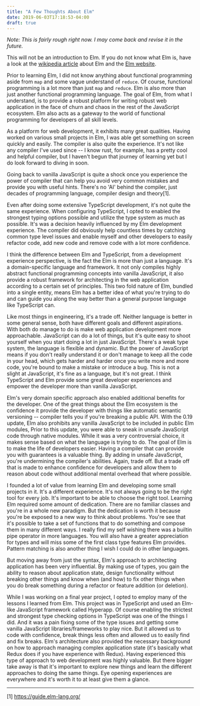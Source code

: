 ```yaml
---
title: "A Few Thoughts About Elm"
date: 2019-06-03T17:18:53-04:00
draft: true
---
```


*Note: This is fairly rough right now. I may come back and revise it in the future.*

This will not be an introduction to Elm. If you do not know what Elm is, have a look at
the [wikipedia article](https://en.wikipedia.org/wiki/Elm_(programming_language)) about
Elm and the [Elm website](https://elm-lang.org/).

Prior to learning Elm, I did not know anything about functional programming aside from
`map` and some vague understand of `reduce`. Of course, functional programming is a lot
more than just `map` and `reduce`. Elm is also more than just another functional
programming language. The goal of Elm, from what I understand, is to provide a robust
platform for writing robust web application in the face of churn and chaos in the rest of
the JavaScript ecosystem. Elm also acts as a gateway to the world of functional
programming for developers of all skill levels.

As a platform for web development, it exhibits many great qualities. Having worked on
various small projects in Elm, I was able get something on screen quickly and easily. The
compiler is also quite the experience. It's not like any compiler I've used since -- I
know rust, for example, has a pretty cool and helpful compiler, but I haven't begun that
journey of learning yet but I do look forward to diving in soon.

Going back to vanilla JavaScript is quite a shock once you experience the power of
compiler that can help you avoid very common mistakes and provide you with useful hints.
There's no 'AI' behind the compiler, just decades of programming language, compiler design
and theory[1].

Even after doing some extensive TypeScript development, it's not quite the same
experience. When configuring TypeScript, I opted to enabled the strongest typing options
possible and utilize the type system as much as possible. It's was a decision heavily
influenced by my Elm development experience. The compiler did obviously help countless
times by catching common type level issues and enable myself and other developers to
easily refactor code, add new code and remove code with a lot more confidence.

I think the difference between Elm and TypeScript, from  a development experience
perspective, is the fact the Elm is more than just a language. It's a domain-specific
language and framework. It not only compiles highly abstract functional programming
concepts into vanilla JavaScript, it also provide a robust framework for architecting in
the web application according to a certain set of principles. This two fold nature of Elm,
bundled into a single entity, means Elm has a better idea of what you're trying to do and
can guide you along the way better than a general purpose language like TypeScript can.

Like most things in engineering, it's a trade off. Neither language is better in some
general sense, both have different goals and different aspirations. With both do manage to
do is make web application development more approachable. JavaScript can do a lot of
things, but it's quite easy to shoot yourself when you start doing a lot in just
JavaScript. There's a weak type system, the language is flexible and dynamic. But the
power of JavaScript means if you don't really understand it or don't manage to keep all
the code in your head, which gets harder and harder once you write more and more code,
you're bound to make a mistake or introduce a bug. This is not a slight at JavaScript,
it's fine as a language, but it's not great. I think TypeScript and Elm provide some great
developer experiences and empower the developer more than vanilla JavaScript.

Elm's very domain specific approach also enabled additional benefits for the developer.
One of the great things about the Elm ecosystem is the confidence it provide the developer
with things like automatic semantic versioning -- compiler tells you if you're breaking a
public API. With the 0.19 update, Elm also prohibits any vanilla JavaScript to be included
in public Elm modules, Prior to this update, you were able to sneak in unsafe JavaScript
code through native modules. While it was a very controversial choice, it makes sense
based on what the language is trying to do. The goal of Elm is to make the life of
developers easier. Having a compiler that can provide you with guarantees is a valuable
thing. By adding in unsafe JavaScript, you're undermining the compiler's abilities. Again,
trade off. But a trade off that is made to enhance confidence for developers and allow
them to reason about code without additional mental overhead that where possible.

I founded a lot of value from learning Elm and developing some small projects in it. It's
a different experience. It's not always going to be the right tool for every job. It's
important to be able to choose the right tool. Learning Elm required some amount of
dedication. There are no familiar classes and you're in a whole new paradigm. But the
dedication is worth it because you're be exposed to a new way to think about problems.
You're see that it's possible to take a set of functions that to do something and compose
them in many different ways. I really find my self wishing there was a builtin pipe
operator in more languages. You will also have a greater appreciation for types and will
miss some of the first class type features Elm provides. Pattern matching is also another
thing I wish I could do in other languages.

But  moving away from just the syntax, Elm's approach to architecting application has been
very influential. By making use of types, you gain the ability to reason about application
state, design functionality without breaking other things and know when (and how) to fix
other things when you do break something during a refactor or feature addition (or
deletion).

While I was working on a final year project, I opted to employ many of the lessons I
learned from Elm. This project was in TypeScript and used an Elm-like JavaScript framework
called Hyperapp. Of course enabling the strictest and strongest type checking options in
TypeScript was one of the things I did. And it was a pain fixing some of the type issues
and getting some vanilla JavaScript libraries/frameworks to play nice. But it allowed us
to code with confidence, break things less often and allowed us to easily find and fix
breaks. Elm's architecture also provided the necessary background on how to approach
managing complex application state (it's basically what Redux does if you have experience
with Redux). Having experienced this type of approach to web development was highly
valuable. But there bigger take away is that it's important to explore new things and
learn the different approaches to doing the same things. Eye opening experiences are
everywhere and it's worth it to at least give them a glance.

---

[1] https://guide.elm-lang.org/
